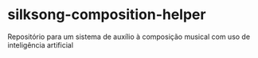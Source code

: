 # silksong-composition-helper
Repositório para um sistema de auxílio à composição musical com uso de inteligência artificial
